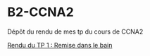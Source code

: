 # B2-CCNA2

Dépôt du rendu de mes tp du cours de CCNA2

[Rendu du TP 1 : Remise dans le bain](https://github.com/VernerBoisson/B2-CCNA2/tree/master/tp1)
